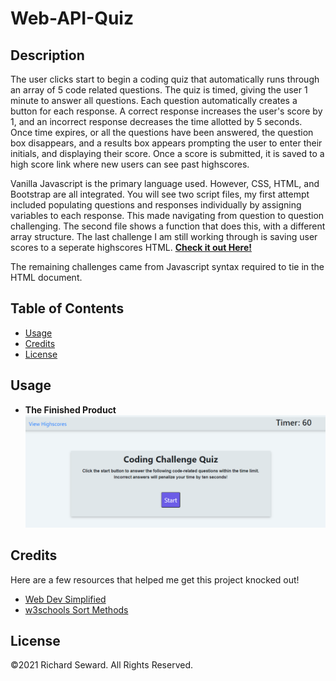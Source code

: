 # Web-API-Quiz

## Description
The user clicks start to begin a coding quiz that automatically runs through an array of 5 code related questions. The quiz is timed, giving the user 1 minute to answer all questions. Each question automatically creates a button for each response. A correct response increases the user's score by 1, and an incorrect response decreases the time allotted by 5 seconds. Once time expires, or all the questions have been answered, the question box disappears, and a results box appears prompting the user to enter their initials, and displaying their score. Once a score is submitted, it is saved to a high score link where new users can see past highscores. 

Vanilla Javascript is the primary language used. However, CSS, HTML, and Bootstrap are all integrated. You will see two script files, my first attempt included populating questions and responses individually by assigning variables to each response. This made navigating from question to question challenging. The second file shows a function that does this, with a different array structure. The last challenge I am still working through is saving user scores to a seperate highscores HTML.
**[Check it out Here!](https://raseward14.github.io/Web-API-Quiz/)**

The remaining challenges came from Javascript syntax required to tie in the HTML document.

## Table of Contents
* [Usage](#usage)
* [Credits](#credits)
* [License](#license)

## Usage
* **The Finished Product**  
![Coding Quiz](assets/images/snapshot.PNG)

## Credits
Here are a few resources that helped me get this project knocked out!
* [Web Dev Simplified](https://www.youtube.com/watch?v=riDzcEQbX6k&t=1101s)
* [w3schools Sort Methods](https://www.w3schools.com/jsref/jsref_sort.asp)

## License
©2021 Richard Seward. All Rights Reserved.
